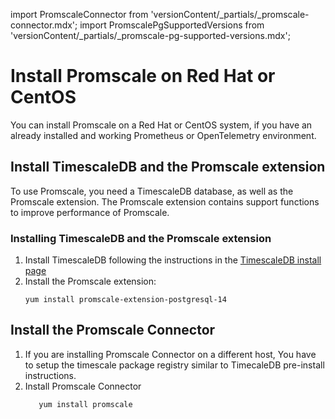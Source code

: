 import PromscaleConnector from 'versionContent/_partials/_promscale-connector.mdx';
import PromscalePgSupportedVersions from 'versionContent/_partials/_promscale-pg-supported-versions.mdx';
# Install Promscale on Red Hat or CentOS
You can install Promscale on a Red Hat or CentOS system, if you have an
already installed and working Prometheus or OpenTelemetry environment.

## Install TimescaleDB and the Promscale extension
To use Promscale, you need a TimescaleDB database, as well as the Promscale
extension. The Promscale extension contains support functions to improve
performance of Promscale.

<procedure>

### Installing TimescaleDB and the Promscale extension

1.  Install TimescaleDB following the instructions in the
    [TimescaleDB install page][tsdb-install-self-hosted]
1.  Install the Promscale extension:
    ```
    yum install promscale-extension-postgresql-14
    ```
    <PromscalePgSupportedVersions />  

</procedure>

## Install the Promscale Connector
<PromscaleConnector />

1. If you are installing Promscale Connector on a different host, You have to setup
   the timescale package registry similar to TimecaleDB pre-install instructions.
1. Install Promscale Connector
   ```bash
      yum install promscale
   ```

[tsdb-install-self-hosted]: /install/:currentVersion:/self-hosted/